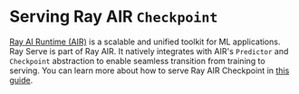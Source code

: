# Serving Ray AIR `Checkpoint`

[Ray AI Runtime (AIR)](air) is a scalable and unified toolkit for ML applications. Ray Serve is part of Ray AIR. 
It natively integrates with AIR's `Predictor` and `Checkpoint` abstraction to enable seamless transition from training to serving.
You can learn more about how to serve Ray AIR Checkpoint in [this guide](air-serving-guide).